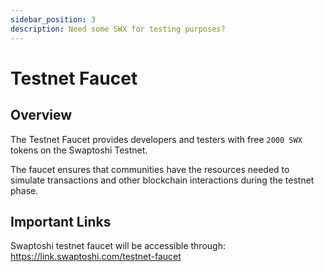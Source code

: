 ```yaml
---
sidebar_position: 3
description: Need some SWX for testing purposes?
---
```


# Testnet Faucet

## Overview

The Testnet Faucet provides developers and testers with free `2000 SWX` tokens on the Swaptoshi Testnet.

The faucet ensures that communities have the resources needed to simulate transactions and other blockchain interactions during the testnet phase.

## Important Links

Swaptoshi testnet faucet will be accessible through: https://link.swaptoshi.com/testnet-faucet
